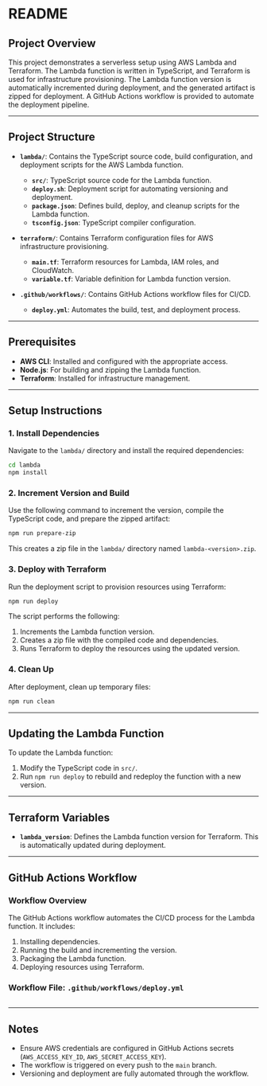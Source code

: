 # README

## Project Overview
This project demonstrates a serverless setup using AWS Lambda and Terraform. The Lambda function is written in TypeScript, and Terraform is used for infrastructure provisioning. The Lambda function version is automatically incremented during deployment, and the generated artifact is zipped for deployment. A GitHub Actions workflow is provided to automate the deployment pipeline.

---

## Project Structure

- **`lambda/`**: Contains the TypeScript source code, build configuration, and deployment scripts for the AWS Lambda function.
  - **`src/`**: TypeScript source code for the Lambda function.
  - **`deploy.sh`**: Deployment script for automating versioning and deployment.
  - **`package.json`**: Defines build, deploy, and cleanup scripts for the Lambda function.
  - **`tsconfig.json`**: TypeScript compiler configuration.

- **`terraform/`**: Contains Terraform configuration files for AWS infrastructure provisioning.
  - **`main.tf`**: Terraform resources for Lambda, IAM roles, and CloudWatch.
  - **`variable.tf`**: Variable definition for Lambda function version.

- **`.github/workflows/`**: Contains GitHub Actions workflow files for CI/CD.
  - **`deploy.yml`**: Automates the build, test, and deployment process.

---

## Prerequisites

- **AWS CLI**: Installed and configured with the appropriate access.
- **Node.js**: For building and zipping the Lambda function.
- **Terraform**: Installed for infrastructure management.

---

## Setup Instructions

### 1. Install Dependencies
Navigate to the `lambda/` directory and install the required dependencies:

```bash
cd lambda
npm install
```

### 2. Increment Version and Build
Use the following command to increment the version, compile the TypeScript code, and prepare the zipped artifact:

```bash
npm run prepare-zip
```

This creates a zip file in the `lambda/` directory named `lambda-<version>.zip`.

### 3. Deploy with Terraform
Run the deployment script to provision resources using Terraform:

```bash
npm run deploy
```

The script performs the following:
1. Increments the Lambda function version.
2. Creates a zip file with the compiled code and dependencies.
3. Runs Terraform to deploy the resources using the updated version.

### 4. Clean Up
After deployment, clean up temporary files:

```bash
npm run clean
```

---

## Updating the Lambda Function
To update the Lambda function:
1. Modify the TypeScript code in `src/`.
2. Run `npm run deploy` to rebuild and redeploy the function with a new version.

---

## Terraform Variables

- **`lambda_version`**: Defines the Lambda function version for Terraform. This is automatically updated during deployment.

---

## GitHub Actions Workflow

### Workflow Overview
The GitHub Actions workflow automates the CI/CD process for the Lambda function. It includes:
1. Installing dependencies.
2. Running the build and incrementing the version.
3. Packaging the Lambda function.
4. Deploying resources using Terraform.

### Workflow File: `.github/workflows/deploy.yml`

```yaml

```

---

## Notes
- Ensure AWS credentials are configured in GitHub Actions secrets (`AWS_ACCESS_KEY_ID`, `AWS_SECRET_ACCESS_KEY`).
- The workflow is triggered on every push to the `main` branch.
- Versioning and deployment are fully automated through the workflow.